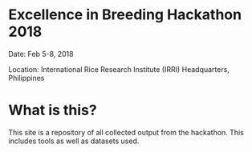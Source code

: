 Excellence in Breeding Hackathon 2018
======================

Date: Feb 5-8, 2018

Location: International Rice Research Institute (IRRI) Headquarters, Philippines

What is this?
=====================

This site is a repository of all collected output from the hackathon. This includes tools as well as datasets used.


